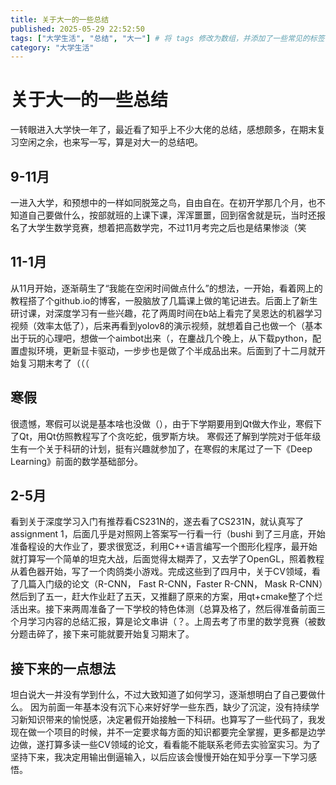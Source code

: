 ```yaml
---
title: 关于大一的一些总结
published: 2025-05-29 22:52:50
tags: ["大学生活", "总结", "大一"] # 将 tags 修改为数组，并添加了一些常见的标签作为示例
category: "大学生活"
---
```


<!--more-->

# 关于大一的一些总结

一转眼进入大学快一年了，最近看了知乎上不少大佬的总结，感想颇多，在期末复习空闲之余，也来写一写，算是对大一的总结吧。

## 9-11月

一进入大学，和预想中的一样如同脱笼之鸟，自由自在。在初开学那几个月，也不知道自己要做什么，按部就班的上课下课，浑浑噩噩，回到宿舍就是玩，当时还报名了大学生数学竞赛，想着把高数学完，不过11月考完之后也是结果惨淡（笑

## 11-1月

从11月开始，逐渐萌生了“我能在空闲时间做点什么”的想法，一开始，看着网上的教程搭了个github.io的博客，一股脑放了几篇课上做的笔记进去。后面上了新生研讨课，对深度学习有一些兴趣，花了两周时间在b站上看完了吴恩达的机器学习视频（效率太低了），后来再看到yolov8的演示视频，就想着自己也做一个（基本出于玩的心理吧，想做一个aimbot出来（，在鏖战几个晚上，从下载python，配置虚拟环境，更新显卡驱动，一步步也是做了个半成品出来。后面到了十二月就开始复习期末考了（（（

## 寒假

很遗憾，寒假可以说是基本啥也没做（），由于下学期要用到Qt做大作业，寒假下了Qt，用Qt仿照教程写了个贪吃蛇，俄罗斯方块。
寒假还了解到学院对于低年级生有一个关于科研的计划，挺有兴趣就参加了，在寒假的末尾过了一下《Deep Learning》前面的数学基础部分。

## 2-5月

看到关于深度学习入门有推荐看CS231N的，遂去看了CS231N，就认真写了assignment
1，后面几乎是对照网上答案写一行看一行（bushi 到了三月底，开始准备程设的大作业了，要求很宽泛，利用C++语言编写一个图形化程序，最开始就打算写一个简单的坦克大战，后面觉得太糊弄了，又去学了OpenGL，照着教程从着色器开始，写了一个肉鸽类小游戏。完成这些到了四月中，关于CV领域，看了几篇入门级的论文（R-CNN， Fast R-CNN，Faster R-CNN， Mask R-CNN）然后到了五一，赶大作业赶了五天，又推翻了原来的方案，用qt+cmake整了个烂活出来。接下来两周准备了一下学校的特色体测（总算及格了，然后得准备前面三个月学习内容的总结汇报，算是论文串讲（？。上周去考了市里的数学竞赛（被数分题击碎了，接下来可能就要开始复习期末了。

## 接下来的一点想法

坦白说大一并没有学到什么，不过大致知道了如何学习，逐渐想明白了自己要做什么。
因为前面一年基本没有沉下心来好好学一些东西，缺少了沉淀，没有持续学习新知识带来的愉悦感，决定暑假开始接触一下科研。也算写了一些代码了，我发现在做一个项目的时候，并不一定要求每方面的知识都要完全掌握，更多都是边学边做，遂打算多读一些CV领域的论文，看看能不能联系老师去实验室实习。为了坚持下来，我决定用输出倒逼输入，以后应该会慢慢开始在知乎分享一下学习感悟。
